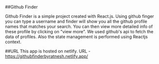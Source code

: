##Github Finder

Github Finder is a simple project created with React.js. Using github finger you can type a username and finder will show you all the github profile names that matches your search. You can then view more detailed info of these profile by clicking on "view more". We used github's api to fetch the data of profiles. Also the state management is performed using Reactjs context.

##URL
This app is hosted on netlify. URL - https://githubfinderbyratnesh.netlify.app/
